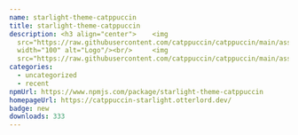 ```yaml
---
name: starlight-theme-catppuccin
title: starlight-theme-catppuccin
description: <h3 align="center"> 	<img
  src="https://raw.githubusercontent.com/catppuccin/catppuccin/main/assets/logos/exports/1544x1544_circle.png"
  width="100" alt="Logo"/><br/> 	<img
  src="https://raw.githubusercontent.com/catppuccin/catppuccin/main/assets/misc/transp
categories:
  - uncategorized
  - recent
npmUrl: https://www.npmjs.com/package/starlight-theme-catppuccin
homepageUrl: https://catppuccin-starlight.otterlord.dev/
badge: new
downloads: 333
---
```


